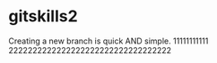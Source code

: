 # gitskills2
Creating a new branch is quick AND simple.
11111111111
2222222222222222222222222222222222

